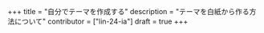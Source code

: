 +++
title = "自分でテーマを作成する"
description = "テーマを白紙から作る方法について"
contributor = ["lin-24-ia"]
draft = true
+++